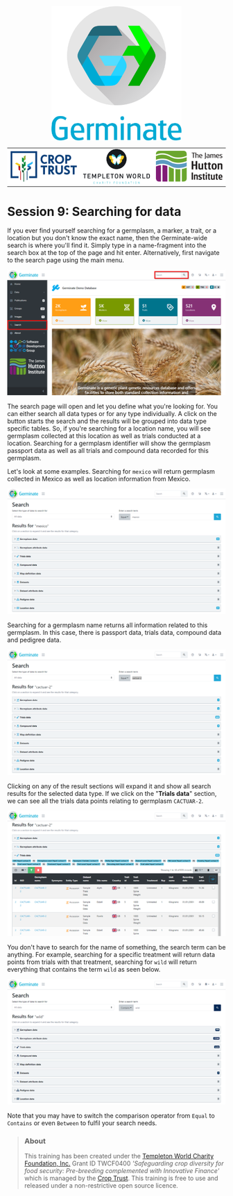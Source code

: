 <!-- Use these horrible HTML tag attributes because Markdown only supports limited HTML/CSS -->
<p align="center">
  <img src="img/germinate-square-name.svg" width="300" alt="Germinate">
</p>

<table bgcolor="white" align="center">
  <tbody>
    <tr>
      <td align="center" valign="middle">
        <img src="img/crop-trust.svg" width="300" alt="Crop Trust">
      </td>
      <td align="center" valign="middle">
        <img src="img/templeton.svg" width="300" alt="Templeton World Charity Foundation">
      </td>
      <td align="center" valign="middle">
        <img src="img/hutton.svg" width="300" alt="The James Hutton Institute">
      </td>
    </tr>
  </tbody>
</table>

# Session 9: Searching for data

If you ever find yourself searching for a germplasm, a marker, a trait, or a location but you don't know the exact name, then the Germinate-wide search is where you'll find it. Simply type in a name-fragment into the search box at the top of the page and hit enter. Alternatively, first navigate to the search page using the main menu.

<img src="session-9/search-interface.png" style="max-width: 100%;" alt="Search feature location on the web interface">

The search page will open and let you define what you're looking for. You can either search all data types or for any type individually. A click on the button starts the search and the results will be grouped into data type specific tables. So, if you're searching for a location name, you will see germplasm collected at this location as well as trials conducted at a location. Searching for a germplasm identifier will show the germplasm passport data as well as all trials and compound data recorded for this germplasm.

Let's look at some examples. Searching for `mexico` will return germplasm collected in Mexico as well as location information from Mexico.

<img src="session-9/search-example-location.png" style="max-width: 100%;" alt="Example of a search: Locations"> 

Searching for a germplasm name returns all information related to this germplasm. In this case, there is passport data, trials data, compound data and pedigree data.

<img src="session-9/search-example-germplasm.png" style="max-width: 100%;" alt="Example of a search: Germplasm"> 

Clicking on any of the result sections will expand it and show all search results for the selected data type. If we click on the "**Trials data**" section, we can see all the trials data points relating to germplasm `CACTUAR-2`.

<img src="session-9/search-example-germplasm-expanded.png" style="max-width: 100%;" alt="Example of a search: Germplasm expanded"> 

You don't have to search for the name of something, the search term can be anything. For example, searching for a specific treatment will return data points from trials with that treatment, searching for `wild` will return everything that contains the term `wild` as seen below.

<img src="session-9/search-example-wild.png" style="max-width: 100%;" alt="Example of a search: 'Wild''"> 

Note that you may have to switch the comparison operator from `Equal` to `Contains` or even `Between` to fulfil your search needs.

> ### About
> This training has been created under the [Templeton World Charity Foundation, Inc.](https://www.templetonworldcharity.org/) Grant ID TWCF0400 *'Safeguarding crop diversity for food security: Pre-breeding complemented with Innovative Finance'* which is managed by the [Crop Trust](https://www.croptrust.org/). This training is free to use and released under a non-restrictive open source licence.